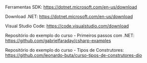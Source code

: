Ferramentas SDK:
https://dotnet.microsoft.com/en-us/download

Download .NET:
https://dotnet.microsoft.com/en-us/download

Visual Studio Code: 
https://code.visualstudio.com/download

Repositório do exemplo do curso - Primeiros passos com .NET: 
https://github.com/gabrielfaraday/csharp-examples

Repositório do exemplo do curso - Tipos de Construtores: 
https://github.com/leonardo-buta/curso-tipos-de-construtores-dio
